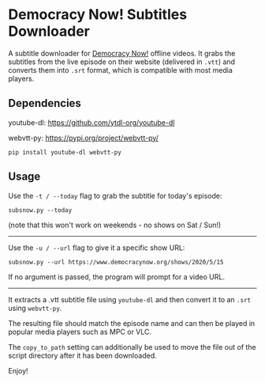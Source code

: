 # Democracy Now! Subtitles Downloader

A subtitle downloader for [Democracy Now!](https://www.democracynow.org/) offline videos. 
It grabs the subtitles from the live episode on their website (delivered in `.vtt`) and converts them into `.srt` format, 
which is compatible with most media players.

## Dependencies

youtube-dl: https://github.com/ytdl-org/youtube-dl

webvtt-py: https://pypi.org/project/webvtt-py/

`pip install youtube-dl webvtt-py`

## Usage

Use the `-t / --today` flag to grab the subtitle for today's episode:

`subsnow.py --today`

(note that this won't work on weekends - no shows on Sat / Sun!)

---

Use the `-u / --url` flag to give it a specific show URL:

`subsnow.py --url https://www.democracynow.org/shows/2020/5/15`

If no argument is passed, the program will prompt for a video URL.

---

It extracts a .vtt subtitle file using `youtube-dl` and then convert it to an `.srt` using `webvtt-py`.

The resulting file should match the episode name and can then be played in popular media players such as MPC or VLC.

The `copy_to_path` setting can additionally be used to move the file out of the script directory after it has been downloaded.

Enjoy!
